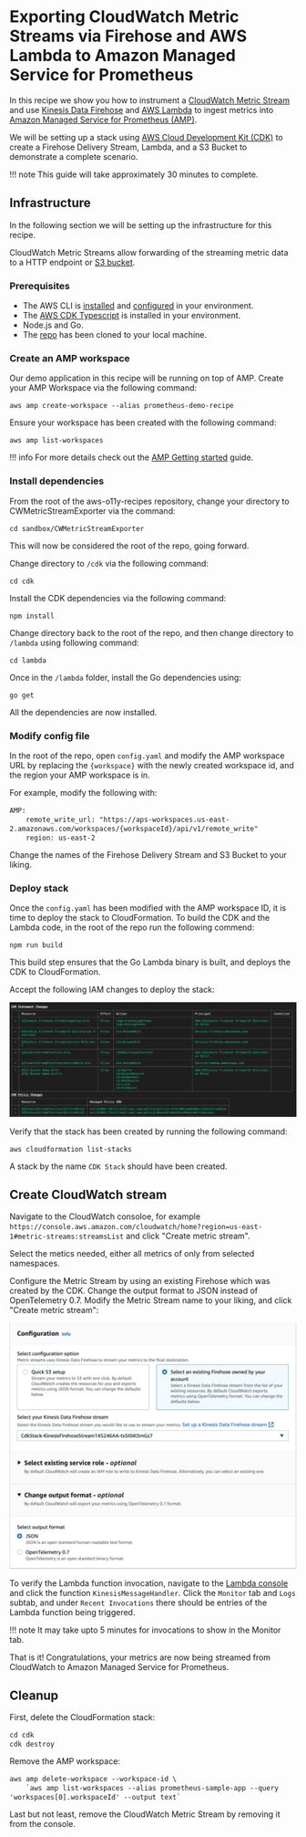# Exporting CloudWatch Metric Streams via Firehose and AWS Lambda to Amazon Managed Service for Prometheus

In this recipe we show you how to instrument a [CloudWatch Metric Stream](https://console.aws.amazon.com/cloudwatch/home#metric-streams:streamsList) and use [Kinesis Data Firehose](https://aws.amazon.com/kinesis/data-firehose/) and [AWS Lambda](https://aws.amazon.com/lambda) to ingest metrics into [Amazon Managed Service for Prometheus (AMP)](https://aws.amazon.com/prometheus/).

We will be setting up a stack using [AWS Cloud Development Kit (CDK)](https://aws.amazon.com/cdk/) to create a Firehose Delivery Stream, Lambda, and a S3 Bucket to demonstrate a complete scenario.

!!! note
    This guide will take approximately 30 minutes to complete.

## Infrastructure
In the following section we will be setting up the infrastructure for this recipe. 

CloudWatch Metric Streams allow forwarding of the streaming metric data to a 
HTTP endpoint or [S3 bucket](https://aws.amazon.com/s3).

### Prerequisites

* The AWS CLI is [installed](https://docs.aws.amazon.com/cli/latest/userguide/cli-chap-install.html) and [configured](https://docs.aws.amazon.com/cli/latest/userguide/cli-chap-configure.html) in your environment.
* The [AWS CDK Typescript](https://docs.aws.amazon.com/cdk/latest/guide/work-with-cdk-typescript.html) is installed in your environment.
* Node.js and Go.
* The [repo](https://github.com/aws-observability/aws-o11y-recipes/) has been cloned to your local machine.

### Create an AMP workspace

Our demo application in this recipe will be running on top of AMP. 
Create your AMP Workspace via the following command:

```
aws amp create-workspace --alias prometheus-demo-recipe
```

Ensure your workspace has been created with the following command:
```
aws amp list-workspaces
```

!!! info
    For more details check out the [AMP Getting started](https://docs.aws.amazon.com/prometheus/latest/userguide/AMP-getting-started.html) guide.

### Install dependencies

From the root of the aws-o11y-recipes repository, change your directory to CWMetricStreamExporter via the command:

```
cd sandbox/CWMetricStreamExporter
```

This will now be considered the root of the repo, going forward.

Change directory to `/cdk` via the following command:

```
cd cdk
```

Install the CDK dependencies via the following command:

```
npm install
```

Change directory back to the root of the repo, and then change directory 
to `/lambda` using following command:

```
cd lambda
```

Once in the `/lambda` folder, install the Go dependencies using:

```
go get
```

All the dependencies are now installed.

### Modify config file

In the root of the repo, open `config.yaml` and modify the AMP workspace URL 
by replacing the `{workspace}` with the newly created workspace id, and the 
region your AMP workspace is in.

For example, modify the following with:

```
AMP:
    remote_write_url: "https://aps-workspaces.us-east-2.amazonaws.com/workspaces/{workspaceId}/api/v1/remote_write"
    region: us-east-2
```

Change the names of the Firehose Delivery Stream and S3 Bucket to your liking.

### Deploy stack

Once the `config.yaml` has been modified with the AMP workspace ID, it is time 
to deploy the stack to CloudFormation. To build the CDK and the Lambda code, 
in the root of the repo run the following commend:

```
npm run build
```

This build step ensures that the Go Lambda binary is built, and deploys the CDK
to CloudFormation.

Accept the following IAM changes to deploy the stack:

![Screen shot of the IAM Changes when deploying the CDK](../images/cdk-amp-iam-changes.png)

Verify that the stack has been created by running the following command:

```
aws cloudformation list-stacks
```

A stack by the name `CDK Stack` should have been created.

## Create CloudWatch stream

Navigate to the CloudWatch consoloe, for example 
`https://console.aws.amazon.com/cloudwatch/home?region=us-east-1#metric-streams:streamsList` 
and click "Create metric stream".

Select the metics needed, either all metrics of only from selected namespaces.

Configure the Metric Stream by using an existing Firehose which was created by the CDK.
Change the output format to JSON instead of OpenTelemetry 0.7.
Modify the Metric Stream name to your liking, and click "Create metric stream":

![Screen shot of the Cloudwatch Metric Stream Configuration](../images/cloudwatch-metric-stream-configuration.png)

To verify the Lambda function invocation, navigate to the [Lambda console](https://console.aws.amazon.com/lambda/home)
and click the function `KinesisMessageHandler`. Click the `Monitor` tab and `Logs` subtab, and under `Recent Invocations` there should be entries of the Lambda function being triggered.

!!! note
    It may take upto 5 minutes for invocations to show in the Monitor tab.

That is it! Congratulations, your metrics are now being streamed from CloudWatch to Amazon Managed Service for Prometheus.

## Cleanup

First, delete the CloudFormation stack:

```
cd cdk
cdk destroy
```

Remove the AMP workspace:

```
aws amp delete-workspace --workspace-id \
    `aws amp list-workspaces --alias prometheus-sample-app --query 'workspaces[0].workspaceId' --output text`
```

Last but not least, remove the CloudWatch Metric Stream by removing it from the console.
